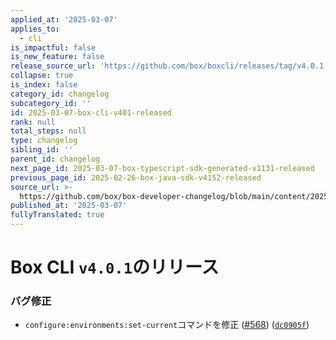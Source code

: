 ```yaml
---
applied_at: '2025-03-07'
applies_to:
  - cli
is_impactful: false
is_new_feature: false
release_source_url: 'https://github.com/box/boxcli/releases/tag/v4.0.1'
collapse: true
is_index: false
category_id: changelog
subcategory_id: ''
id: 2025-03-07-box-cli-v401-released
rank: null
total_steps: null
type: changelog
sibling_id: ''
parent_id: changelog
next_page_id: 2025-03-07-box-typescript-sdk-generated-v1131-released
previous_page_id: 2025-02-26-box-java-sdk-v4152-released
source_url: >-
  https://github.com/box/box-developer-changelog/blob/main/content/2025/03-07-box-cli-v401-released.md
published_at: '2025-03-07'
fullyTranslated: true
---
```

# Box CLI `v4.0.1`のリリース

### バグ修正

* `configure:environments:set-current`コマンドを修正 ([#568][1]) ([`dc0905f`][2])

[1]: https://github.com/box/boxcli/issues/568

[2]: https://github.com/box/boxcli/commit/dc0905f7b85a32373e93ec7726afb261223e9fac

